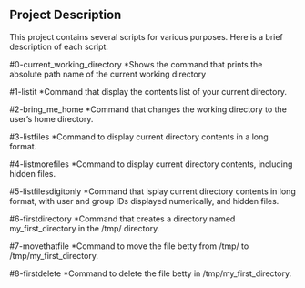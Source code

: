 ## Project Description 
 
This project contains several scripts for various purposes. Here is a brief description of each script:

#0-current_working_directory
*Shows the command that prints the absolute path name of the current working directory

#1-listit
*Command that display the contents list of your current directory.

#2-bring_me_home
*Command that changes the working directory to the user’s home directory.

#3-listfiles
*Command to display current directory contents in a long format.

#4-listmorefiles
*Command to display current directory contents, including hidden files.

#5-listfilesdigitonly
*Command that isplay current directory contents in long format, with user and group IDs displayed numerically, and hidden files.

#6-firstdirectory
*Command that creates a directory named my_first_directory in the /tmp/ directory.

#7-movethatfile
*Command to move the file betty from /tmp/ to /tmp/my_first_directory.

#8-firstdelete
*Command to delete the file betty in /tmp/my_first_directory.
